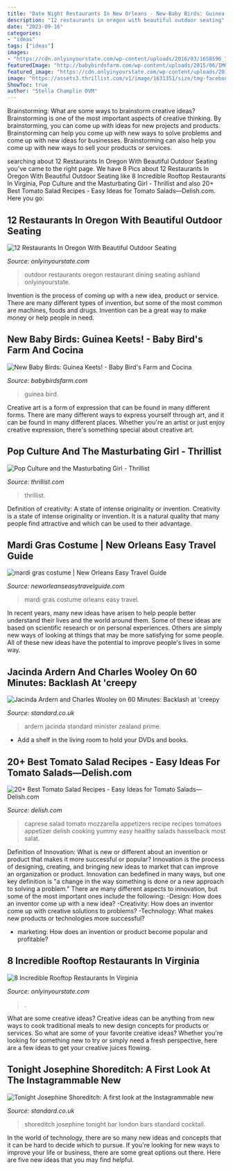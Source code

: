 ```yaml
---
title: "Date Night Restaurants In New Orleans - New Baby Birds: Guinea Keets!"
description: "12 restaurants in oregon with beautiful outdoor seating"
date: "2023-09-16"
categories:
- "ideas"
tags: ["ideas"]
images:
- "https://cdn.onlyinyourstate.com/wp-content/uploads/2016/03/1658596_779542988787947_4835434131114453384_o.jpg"
featuredImage: "http://babybirdsfarm.com/wp-content/uploads/2015/06/IMG_8304-1024x1024.jpg"
featured_image: "https://cdn.onlyinyourstate.com/wp-content/uploads/2016/03/1658596_779542988787947_4835434131114453384_o.jpg"
image: "https://assets3.thrillist.com/v1/image/1631351/size/tmg-facebook_social.jpg"
ShowToc: true
author: "Stella Champlin DVM"
---
```



Brainstorming: What are some ways to brainstorm creative ideas?
Brainstorming is one of the most important aspects of creative thinking. By brainstorming, you can come up with ideas for new projects and products. Brainstorming can help you come up with new ways to solve problems and come up with new ideas for businesses. Brainstorming can also help you come up with new ways to sell your products or services.

	

		
searching about 12 Restaurants In Oregon With Beautiful Outdoor Seating you've came to the right page. We have 8 Pics about 12 Restaurants In Oregon With Beautiful Outdoor Seating like 8 Incredible Rooftop Restaurants In Virginia, Pop Culture and the Masturbating Girl - Thrillist and also 20+ Best Tomato Salad Recipes - Easy Ideas for Tomato Salads—Delish.com. Here you go:
		
    
## 12 Restaurants In Oregon With Beautiful Outdoor Seating

<img loading=lazy src="http://cdn.onlyinyourstate.com/wp-content/uploads/2016/06/o-4-19.jpg" onerror="this.onerror=null;this.src='https://tse4.mm.bing.net/th?id=OIP.udYgNJM7gN8HYr7AaPkbmwHaE7&amp;pid=15.1';" alt="12 Restaurants In Oregon With Beautiful Outdoor Seating">

_Source: onlyinyourstate.com_

>outdoor restaurants oregon restaurant dining seating ashland onlyinyourstate. 

	

Invention is the process of coming up with a new idea, product or service. There are many different types of invention, but some of the most common are machines, foods and drugs. Invention can be a great way to make money or help people in need.

    
## New Baby Birds: Guinea Keets! - Baby Bird&#039;s Farm And Cocina

<img loading=lazy src="http://babybirdsfarm.com/wp-content/uploads/2015/06/IMG_8304-1024x1024.jpg" onerror="this.onerror=null;this.src='https://tse3.mm.bing.net/th?id=OIP.Z4t9MIkbwbrP24Uxasl8tAHaHa&amp;pid=15.1';" alt="New Baby Birds: Guinea Keets! - Baby Bird&#039;s Farm and Cocina">

_Source: babybirdsfarm.com_

>guinea bird. 

	

Creative art is a form of expression that can be found in many different forms. There are many different ways to express yourself through art, and it can be found in many different places. Whether you're an artist or just enjoy creative expression, there's something special about creative art.

    
## Pop Culture And The Masturbating Girl - Thrillist

<img loading=lazy src="https://assets3.thrillist.com/v1/image/1631351/size/tmg-facebook_social.jpg" onerror="this.onerror=null;this.src='https://tse1.mm.bing.net/th?id=OIP.mP3-A4P5yok-yatpv8Q7aAHaD4&amp;pid=15.1';" alt="Pop Culture and the Masturbating Girl - Thrillist">

_Source: thrillist.com_

>thrillist. 

	

Definition of creativity: A state of intense originality or invention.
Creativity is a state of intense originality or invention. It is a natural quality that many people find attractive and which can be used to their advantage.

    
## Mardi Gras Costume | New Orleans Easy Travel Guide

<img loading=lazy src="http://neworleanseasytravelguide.com/wp-content/uploads/2013/03/mardi-gras-costume-.jpg" onerror="this.onerror=null;this.src='https://tse3.mm.bing.net/th?id=OIP.sK7pSD_cG_Z3V8iWnHHkHAHaJ4&amp;pid=15.1';" alt="mardi gras costume | New Orleans Easy Travel Guide">

_Source: neworleanseasytravelguide.com_

>mardi gras costume orleans easy travel. 

	

In recent years, many new ideas have arisen to help people better understand their lives and the world around them. Some of these ideas are based on scientific research or on personal experiences. Others are simply new ways of looking at things that may be more satisfying for some people. All of these new ideas have the potential to improve people's lives in some way.

    
## Jacinda Ardern And Charles Wooley On 60 Minutes: Backlash At &#039;creepy

<img loading=lazy src="https://static.standard.co.uk/s3fs-public/thumbnails/image/2018/02/20/10/jacinda-ardern.jpg" onerror="this.onerror=null;this.src='https://tse4.mm.bing.net/th?id=OIP.KpPx7ypCVhaIFMbVJTbSqQHaE8&amp;pid=15.1';" alt="Jacinda Ardern and Charles Wooley on 60 Minutes: Backlash at &#039;creepy">

_Source: standard.co.uk_

>ardern jacinda standard minister zealand prime. 

	

- Add a shelf in the living room to hold your DVDs and books.

    
## 20+ Best Tomato Salad Recipes - Easy Ideas For Tomato Salads—Delish.com

<img loading=lazy src="http://del.h-cdn.co/assets/16/32/1471015129-delish-hasselback-caprese-01-pin.jpg" onerror="this.onerror=null;this.src='https://tse4.mm.bing.net/th?id=OIP.DJtAdGmLXxjpRP-cHxz7gAHaLG&amp;pid=15.1';" alt="20+ Best Tomato Salad Recipes - Easy Ideas for Tomato Salads—Delish.com">

_Source: delish.com_

>caprese salad tomato mozzarella appetizers recipe recipes tomatoes appetizer delish cooking yummy easy healthy salads hasselback most salat. 

	

Definition of Innovation: What is new or different about an invention or product that makes it more successful or popular?
Innovation is the process of designing, creating, and bringing new ideas to market that can improve an organization or product. Innovation can bedefined in many ways, but one key definition is "a change in the way something is done or a new approach to solving a problem." 
There are many different aspects to innovation, but some of the most important ones include the following: 
-Design: How does an inventor come up with a new idea? 
-Creativity: How does an inventor come up with creative solutions to problems? 
-Technology: What makes new products or technologies more successful? 
- marketing: How does an invention or product become popular and profitable?

    
## 8 Incredible Rooftop Restaurants In Virginia

<img loading=lazy src="https://cdn.onlyinyourstate.com/wp-content/uploads/2016/03/1658596_779542988787947_4835434131114453384_o.jpg" onerror="this.onerror=null;this.src='https://tse3.mm.bing.net/th?id=OIP.DyOVBb1MyGFUIMlM9esk2QHaGz&amp;pid=15.1';" alt="8 Incredible Rooftop Restaurants In Virginia">

_Source: onlyinyourstate.com_

>. 

	

What are some creative ideas?
Creative ideas can be anything from new ways to cook traditional meals to new design concepts for products or services. So what are some of your favorite creative ideas? Whether you're looking for something new to try or simply need a fresh perspective, here are a few ideas to get your creative juices flowing.

    
## Tonight Josephine Shoreditch: A First Look At The Instagrammable New

<img loading=lazy src="https://static.standard.co.uk/s3fs-public/thumbnails/image/2018/12/17/17/josephinenov18.240-rgbv1.jpg" onerror="this.onerror=null;this.src='https://tse2.mm.bing.net/th?id=OIP.gyn8OhKBdYBXtla8P3FhogHaE8&amp;pid=15.1';" alt="Tonight Josephine Shoreditch: A first look at the Instagrammable new">

_Source: standard.co.uk_

>shoreditch josephine tonight bar london bars standard cocktail. 

	

In the world of technology, there are so many new ideas and concepts that it can be hard to decide which to pursue. If you're looking for new ways to improve your life or business, there are some great options out there. Here are five new ideas that you may find helpful.

